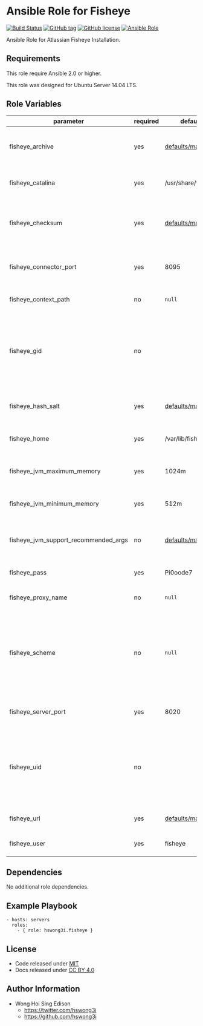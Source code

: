 Ansible Role for Fisheye
========================

[![Build Status](https://travis-ci.org/pantarei/ansible-role-fisheye.svg?branch=master)](https://travis-ci.org/pantarei/ansible-role-fisheye)
[![GitHub tag](https://img.shields.io/github/tag/pantarei/ansible-role-fisheye.svg)](https://github.com/pantarei/ansible-role-fisheye)
[![GitHub license](https://img.shields.io/github/license/pantarei/ansible-role-fisheye.svg)](https://github.com/pantarei/ansible-role-fisheye/blob/master/LICENSE)
[![Ansible Role](https://img.shields.io/ansible/role/5988.svg)](https://galaxy.ansible.com/detail#/role/5988)

Ansible Role for Atlassian Fisheye Installation.

Requirements
------------

This role require Ansible 2.0 or higher.

This role was designed for Ubuntu Server 14.04 LTS.

Role Variables
--------------

<table>
<colgroup>
<col width="20%" />
<col width="20%" />
<col width="20%" />
<col width="20%" />
<col width="20%" />
</colgroup>
<thead>
<tr class="header">
<th>parameter</th>
<th>required</th>
<th>default</th>
<th>choices</th>
<th>comments</th>
</tr>
</thead>
<tbody>
<tr class="odd">
<td>fisheye_archive</td>
<td>yes</td>
<td><a href="https://github.com/pantarei/ansible-role-fisheye/blob/master/defaults/main.yml">defaults/main.yml</a></td>
<td></td>
<td>Download archive filename for cache during (re)install.</td>
</tr>
<tr class="even">
<td>fisheye_catalina</td>
<td>yes</td>
<td>/usr/share/fisheye</td>
<td></td>
<td>Location for the Fisheye installation directory.</td>
</tr>
<tr class="odd">
<td>fisheye_checksum</td>
<td>yes</td>
<td><a href="https://github.com/pantarei/ansible-role-fisheye/blob/master/defaults/main.yml">defaults/main.yml</a></td>
<td></td>
<td>Download archive sha256 checksum for cache during (re)install.</td>
</tr>
<tr class="even">
<td>fisheye_connector_port</td>
<td>yes</td>
<td>8095</td>
<td></td>
<td>Fisheye Apache Tomcat connector port.</td>
</tr>
<tr class="odd">
<td>fisheye_context_path</td>
<td>no</td>
<td><code>null</code></td>
<td></td>
<td>Pass value as <code>path</code> to <a href="https://github.com/pantarei/ansible-role-fisheye/blob/master/templates/usr/share/fisheye/config.xml.j2">template</a>.</td>
</tr>
<tr class="even">
<td>fisheye_gid</td>
<td>no</td>
<td></td>
<td></td>
<td>Specifying the GID for shared storage. NOTE: This value should only be set once before deploying and then never changed.</td>
</tr>
<tr class="odd">
<td>fisheye_hash_salt</td>
<td>yes</td>
<td><a href="https://github.com/pantarei/ansible-role-fisheye/blob/master/defaults/main.yml">defaults/main.yml</a></td>
<td></td>
<td>Specific password hash salt for sha512.</td>
</tr>
<tr class="even">
<td>fisheye_home</td>
<td>yes</td>
<td>/var/lib/fisheye</td>
<td></td>
<td>Location for the Fisheye home directory.</td>
</tr>
<tr class="odd">
<td>fisheye_jvm_maximum_memory</td>
<td>yes</td>
<td>1024m</td>
<td></td>
<td>Fisheye JVM maximum memory usage.</td>
</tr>
<tr class="even">
<td>fisheye_jvm_minimum_memory</td>
<td>yes</td>
<td>512m</td>
<td></td>
<td>Fisheye JVM minimum memory usage.</td>
</tr>
<tr class="odd">
<td>fisheye_jvm_support_recommended_args</td>
<td>no</td>
<td><a href="https://github.com/pantarei/ansible-role-fisheye/blob/master/defaults/main.yml">defaults/main.yml</a></td>
<td></td>
<td>Atlassian Support recommended JVM arguments.</td>
</tr>
<tr class="even">
<td>fisheye_pass</td>
<td>yes</td>
<td>Pi0oode7</td>
<td></td>
<td>Password for Fisheye system user.</td>
</tr>
<tr class="odd">
<td>fisheye_proxy_name</td>
<td>no</td>
<td><code>null</code></td>
<td></td>
<td>Pass value as <code>proxyName</code> to <a href="https://github.com/pantarei/ansible-role-fisheye/blob/master/templates/usr/share/fisheye/conf/server.xml.j2">template</a>.</td>
</tr>
<tr class="even">
<td>fisheye_scheme</td>
<td>no</td>
<td><code>null</code></td>
<td><ul>
<li><code>null</code></li>
<li>http</li>
<li>https</li>
</ul></td>
<td>Install Fisheye in standalone mode if <code>null</code>, or integrating with Apache using HTTP if <code>http</code>, or integrating with Apache using HTTPS if <code>https</code>.</td>
</tr>
<tr class="odd">
<td>fisheye_server_port</td>
<td>yes</td>
<td>8020</td>
<td></td>
<td>Fisheye Apache Tomcat server port.</td>
</tr>
<tr class="even">
<td>fisheye_uid</td>
<td>no</td>
<td></td>
<td></td>
<td>Specifying the UID for shared storage. NOTE: This value should only be set once before deploying and then never changed.</td>
</tr>
<tr class="odd">
<td>fisheye_url</td>
<td>yes</td>
<td><a href="https://github.com/pantarei/ansible-role-fisheye/blob/master/defaults/main.yml">defaults/main.yml</a></td>
<td></td>
<td>URL for download archive.</td>
</tr>
<tr class="even">
<td>fisheye_user</td>
<td>yes</td>
<td>fisheye</td>
<td></td>
<td>Username for Fisheye system user.</td>
</tr>
</tbody>
</table>

Dependencies
------------

No additional role dependencies.

Example Playbook
----------------

    - hosts: servers
      roles:
        - { role: hswong3i.fisheye }

License
-------

-   Code released under [MIT](https://github.com/pantarei/ansible-role-fisheye/blob/master/LICENSE)
-   Docs released under [CC BY 4.0](http://creativecommons.org/licenses/by/4.0/)

Author Information
------------------

-   Wong Hoi Sing Edison
    -   <a href="https://twitter.com/hswong3i" class="uri" class="uri">https://twitter.com/hswong3i</a>
    -   <a href="https://github.com/hswong3i" class="uri" class="uri">https://github.com/hswong3i</a>


